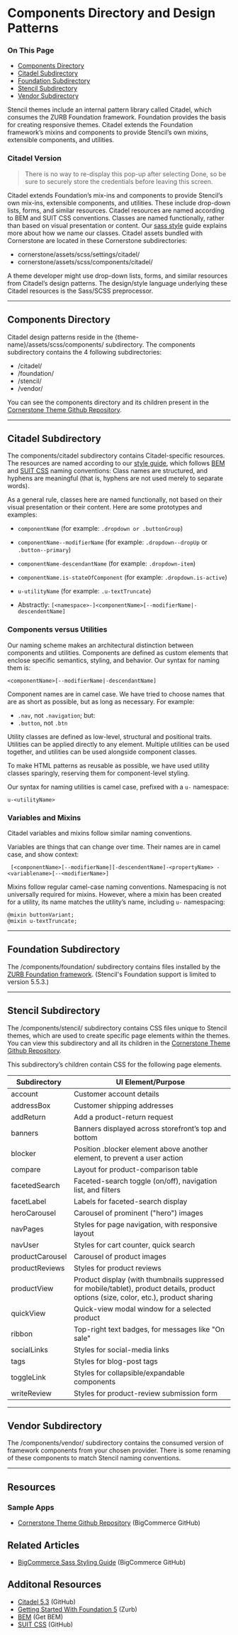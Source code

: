 <h1>Components Directory and Design Patterns</h1>
<div class="otp" id="no-index">
	<h3> On This Page </h3>
	<ul>
    <li><a href="#components_components-directory">Components Directory</a></li>
    <li><a href="#components_citadel-sub">Citadel Subdirectory</a></li>
    <li><a href="#components_foundation-sub">Foundation Subdirectory</a></li>
    <li><a href="#components_stencil-sub">Stencil Subdirectory</a></li>
    <li><a href="#components_vendor-sub">Vendor Subdirectory</a></li>
	</ul>
</div>

<a href='#components_design-patterns' aria-hidden='true' class='block-anchor'  id='components_design-patterns'><i aria-hidden='true' class='linkify icon'></i></a>

Stencil themes include an internal pattern library called Citadel, which consumes the ZURB Foundation framework. Foundation provides the basis for creating responsive themes. Citadel extends the Foundation framework’s mixins and components to provide Stencil’s own mixins, extensible components, and utilities.

<div class="HubBlock--callout">
<div class="CalloutBlock--">
<div class="HubBlock-content">
    
<!-- theme:  -->

### Citadel Version
> There is no way to re-display this pop-up after selecting Done, so be sure to securely store the credentials before leaving this screen.

</div>
</div>
</div>

Citadel extends Foundation’s mix-ins and components to provide Stencil’s own mix-ins, extensible components, and utilities. These include drop-down lists, forms, and similar resources. Citadel resources are named according to BEM and SUIT CSS conventions. Classes are named functionally, rather than based on visual presentation or content. Our [sass style](https://github.com/bigcommerce/sass-style-guide) guide explains more about how we name our classes.
Citadel assets bundled with Cornerstone are located in these Cornerstone subdirectories: 

* <span class="fp">cornerstone/assets/scss/settings/citadel/</span>
* <span class="fp">cornerstone/assets/scss/components/citadel/</span>

A theme developer might use drop-down lists, forms, and similar resources from Citadel’s design patterns. The design/style language underlying these Citadel resources is the Sass/SCSS preprocessor.

---

<a href='#components_components-directory' aria-hidden='true' class='block-anchor'  id='components_components-directory'><i aria-hidden='true' class='linkify icon'></i></a>

## Components Directory 

Citadel design patterns reside in the <span class="fp">{theme-name}/assets/scss/components/</span> subdirectory. The components subdirectory contains the 4 following subdirectories:
* <span class="fp">/citadel/</span> 
* <span class="fp">/foundation/</span>
* <span class="fp">/stencil/</span>
* <span class="fp">/vendor/</span>


You can see the components directory and its children present in the [Cornerstone Theme Github Repository](https://github.com/bigcommerce/cornerstone/tree/master/assets/scss/components).

---

<a href='#components_citadel-sub' aria-hidden='true' class='block-anchor'  id='components_citadel-sub'><i aria-hidden='true' class='linkify icon'></i></a>

## Citadel Subdirectory

The <span class="fp">components/citadel</span> subdirectory contains Citadel-specific resources. The resources are named according to our [style guide](https://github.com/bigcommerce/sass-style-guide), which follows [BEM](http://getbem.com/naming/) and [SUIT CSS](https://github.com/suitcss/suit/blob/master/doc/naming-conventions.md) naming conventions: Class names are structured, and hyphens are meaningful (that is, hyphens are not used merely to separate words). 

As a general rule, classes here are named functionally, not based on their visual presentation or their content. Here are some prototypes and examples:

* `componentName` (for example: `.dropdown or .buttonGroup`)

* `componentName--modifierName` (for example: `.dropdown--dropUp` or `.button--primary`)

* `componentName-descendantName` (for example: `.dropdown-item`)

* `componentName.is-stateOfComponent` (for example: `.dropdown.is-active`)

* `u-utilityName` (for example: `.u-textTruncate`)

* Abstractly: `[<namespace>-]<componentName>[--modifierName|-descendentName]`

### Components versus Utilities

Our naming scheme makes an architectural distinction between components and utilities. Components are defined as custom elements that enclose specific semantics, styling, and behavior. Our syntax for naming them is:

`<componentName>[--modifierName|-descendantName]`

Component names are in camel case. We have tried to choose names that are as short as possible, but as long as necessary. For example:

* `.nav`, not `.navigation`; but:
* `.button`, not `.btn`

Utility classes are defined as low-level, structural and positional traits. Utilities can be applied directly to any element. Multiple utilities can be used together, and utilities can be used alongside component classes.

To make HTML patterns as reusable as possible, we have used utility classes sparingly, reserving them for component-level styling.

Our syntax for naming utilities is camel case, prefixed with a `u-` namespace:

`u-<utilityName>`

### Variables and Mixins

Citadel variables and mixins follow similar naming conventions.

Variables are things that can change over time. Their names are in camel case, and show context:

` [<componentName>[--modifierName][-descendentName]-<propertyName>
-<variablename>[--<modifierName>]`

Mixins follow regular camel-case naming conventions. Namespacing is not universally required for mixins. However, where a mixin has been created for a utility, its name matches the utility’s name, including `u-` namespacing:

```
@mixin buttonVariant;
@mixin u-textTruncate;
```

---

<a href='#components_foundation-sub' aria-hidden='true' class='block-anchor'  id='components_foundation-sub'><i aria-hidden='true' class='linkify icon'></i></a>

## Foundation Subdirectory

The <span class="fp">/components/foundation/</span> subdirectory contains files installed by the [ZURB Foundation framework](https://foundation.zurb.com/showcase/about.html). (Stencil's Foundation support is limited to version 5.5.3.)


---

<a href='#components_stencil-sub' aria-hidden='true' class='block-anchor'  id='components_stencil-sub'><i aria-hidden='true' class='linkify icon'></i></a>

## Stencil Subdirectory

The <span class="fp">/components/stencil/</span> subdirectory contains CSS files unique to Stencil themes, which are used to create specific page elements within the themes. You can view this subdirectory and all its children in the [Cornerstone Theme Github Repository](https://github.com/bigcommerce/cornerstone/tree/master/assets/scss/components/stencil).

This subdirectory’s children contain CSS for the following page elements.

| Subdirectory  |  UI Element/Purpose |
| -- | -- |
| account | Customer account details |
| addressBox | Customer shipping addresses |
| addReturn | Add a product-return request |
| banners | Banners displayed across storefront’s top and bottom |
| blocker | Position .blocker element above another element, to prevent a user action |
| compare | Layout for product-comparison table |
| facetedSearch | Faceted-search toggle (on/off), navigation list, and filters |
| facetLabel | Labels for faceted-search display |
| heroCarousel | Carousel of prominent ("hero") images |
| navPages | Styles for page navigation, with responsive layout |
| navUser | Styles for cart counter, quick search |
| productCarousel | Carousel of product images |
| productReviews | Styles for product reviews |
| productView | Product display (with thumbnails suppressed for mobile/tablet), product details, product options (size, color, etc.), product sharing |
| quickView | Quick-view modal window for a selected product |
| ribbon | Top-right text badges, for messages like "On sale" |
| socialLinks | Styles for social-media links |
| tags | Styles for blog-post tags |
| toggleLink | Styles for collapsible/expandable components |
| writeReview | Styles for product-review submission form |


---

<a href='#components_vendor-sub' aria-hidden='true' class='block-anchor'  id='components_vendor-sub'><i aria-hidden='true' class='linkify icon'></i></a>

## Vendor Subdirectory

The <span class="fp">/components/vendor/</span> subdirectory contains the consumed version of framework components from your chosen provider. There is some renaming of these components to match Stencil naming conventions.

---

## Resources

### Sample Apps
* [Cornerstone Theme Github Repository](https://github.com/bigcommerce/cornerstone/tree/master/assets/scss/components) (BigCommerce GitHub)

## Related Articles
* [BigCommerce Sass Styling Guide](https://github.com/bigcommerce/sass-style-guide) (BigCommerce GitHub)

## Additonal Resources
* [Citadel 5.3](https://github.com/zurb/foundation-sites/releases/tag/v5.5.3) (GitHub)
* [Getting Started With Foundation 5](https://foundation.zurb.com/sites/docs/v/5.5.3/) (Zurb)
* [BEM](http://getbem.com/naming/) (Get BEM)
* [SUIT CSS](https://github.com/suitcss/suit/blob/master/doc/naming-conventions.md) (GitHub)

